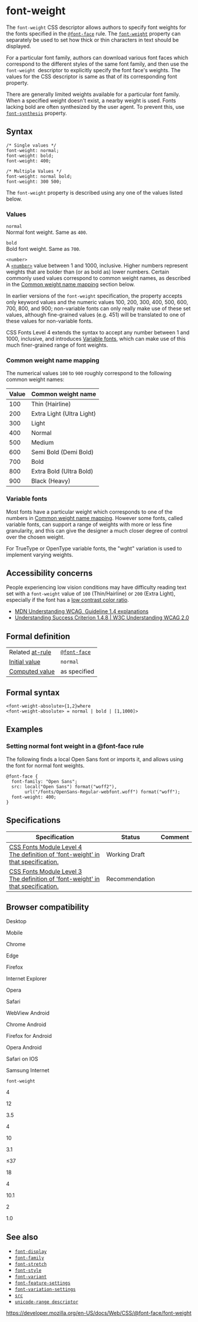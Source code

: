 # font-weight

The `font-weight` CSS descriptor allows authors to specify font weights for the fonts specified in the [`@font-face`](../@font-face) rule. The [`font-weight`](../font-weight) property can separately be used to set how thick or thin characters in text should be displayed.

For a particular font family, authors can download various font faces which correspond to the different styles of the same font family, and then use the `font-weight `descriptor to explicitly specify the font face's weights. The values for the CSS descriptor is same as that of its corresponding font property.

There are generally limited weights available for a particular font family. When a specified weight doesn't exist, a nearby weight is used. Fonts lacking bold are often synthesized by the user agent. To prevent this, use [`font-synthesis`](../font-synthesis) property.

## Syntax

    /* Single values */
    font-weight: normal;
    font-weight: bold;
    font-weight: 400;

    /* Multiple Values */
    font-weight: normal bold;
    font-weight: 300 500;

The `font-weight` property is described using any one of the values listed below.

### Values

`normal`  
Normal font weight. Same as `400`.

`bold`  
Bold font weight. Same as `700`.

`<number>`  
A [`<number>`](../number) value between 1 and 1000, inclusive. Higher numbers represent weights that are bolder than (or as bold as) lower numbers. Certain commonly used values correspond to common weight names, as described in the [Common weight name mapping](#common_weight_name_mapping) section below.

In earlier versions of the `font-weight` specification, the property accepts only keyword values and the numeric values 100, 200, 300, 400, 500, 600, 700, 800, and 900; non-variable fonts can only really make use of these set values, although fine-grained values (e.g. 451) will be translated to one of these values for non-variable fonts.

CSS Fonts Level 4 extends the syntax to accept any number between 1 and 1000, inclusive, and introduces [Variable fonts](#variable_fonts), which can make use of this much finer-grained range of font weights.

### Common weight name mapping

The numerical values `100` to `900` roughly correspond to the following common weight names:

<table><thead><tr class="header"><th>Value</th><th>Common weight name</th></tr></thead><tbody><tr class="odd"><td>100</td><td>Thin (Hairline)</td></tr><tr class="even"><td>200</td><td>Extra Light (Ultra Light)</td></tr><tr class="odd"><td>300</td><td>Light</td></tr><tr class="even"><td>400</td><td>Normal</td></tr><tr class="odd"><td>500</td><td>Medium</td></tr><tr class="even"><td>600</td><td>Semi Bold (Demi Bold)</td></tr><tr class="odd"><td>700</td><td>Bold</td></tr><tr class="even"><td>800</td><td>Extra Bold (Ultra Bold)</td></tr><tr class="odd"><td>900</td><td>Black (Heavy)</td></tr></tbody></table>

### Variable fonts

Most fonts have a particular weight which corresponds to one of the numbers in [Common weight name mapping](#common_weight_name_mapping). However some fonts, called variable fonts, can support a range of weights with more or less fine granularity, and this can give the designer a much closer degree of control over the chosen weight.

For TrueType or OpenType variable fonts, the "wght" variation is used to implement varying weights.

## Accessibility concerns

People experiencing low vision conditions may have difficulty reading text set with a `font-weight` value of `100` (Thin/Hairline) or `200` (Extra Light), especially if the font has a [low contrast color ratio](../color#accessibility_concerns).

- [MDN Understanding WCAG, Guideline 1.4 explanations](https://developer.mozilla.org/en-US/docs/Web/Accessibility/Understanding_WCAG/Perceivable#guideline_1.4_make_it_easier_for_users_to_see_and_hear_content_including_separating_foreground_from_background)
- [Understanding Success Criterion 1.4.8 | W3C Understanding WCAG 2.0](https://www.w3.org/TR/UNDERSTANDING-WCAG20/visual-audio-contrast-visual-presentation.html)

## Formal definition

<table><tbody><tr class="odd"><td>Related <a href="../at-rule">at-rule</a></td><td><a href="../@font-face"><code>@font-face</code></a></td></tr><tr class="even"><td><a href="../initial_value">Initial value</a></td><td><code>normal</code></td></tr><tr class="odd"><td><a href="../computed_value">Computed value</a></td><td>as specified</td></tr></tbody></table>

## Formal syntax

    <font-weight-absolute>{1,2}where
    <font-weight-absolute> = normal | bold | [1,1000]>

## Examples

### Setting normal font weight in a @font-face rule

The following finds a local Open Sans font or imports it, and allows using the font for normal font weights.

    @font-face {
      font-family: "Open Sans";
      src: local("Open Sans") format("woff2"),
           url("/fonts/OpenSans-Regular-webfont.woff") format("woff");
      font-weight: 400;
    }

## Specifications

<table><thead><tr class="header"><th>Specification</th><th>Status</th><th>Comment</th></tr></thead><tbody><tr class="odd"><td><a href="https://drafts.csswg.org/css-fonts-4/#font-prop-desc">CSS Fonts Module Level 4<br />
<span class="small">The definition of 'font-weight' in that specification.</span></a></td><td><span class="spec-wd">Working Draft</span></td><td></td></tr><tr class="even"><td><a href="https://drafts.csswg.org/css-fonts-3/#font-prop-desc">CSS Fonts Module Level 3<br />
<span class="small">The definition of 'font-weight' in that specification.</span></a></td><td><span class="spec-rec">Recommendation</span></td><td></td></tr></tbody></table>

## Browser compatibility

Desktop

Mobile

Chrome

Edge

Firefox

Internet Explorer

Opera

Safari

WebView Android

Chrome Android

Firefox for Android

Opera Android

Safari on IOS

Samsung Internet

`font-weight`

4

12

3.5

4

10

3.1

≤37

18

4

10.1

2

1.0

## See also

- [`font-display`](font-display)
- [`font-family`](font-family)
- [`font-stretch`](font-stretch)
- [`font-style`](font-style)
- [`font-variant`](font-variant)
- [`font-feature-settings`](../font-feature-settings)
- [`font-variation-settings`](font-variation-settings)
- [`src`](src)
- [`unicode-range descriptor`](unicode-range)

<a href="https://developer.mozilla.org/en-US/docs/Web/CSS/@font-face/font-weight" class="_attribution-link">https://developer.mozilla.org/en-US/docs/Web/CSS/@font-face/font-weight</a>
